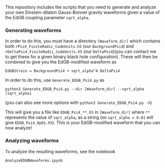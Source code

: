This repository includes the scripts that you need to generate and analyze your own Einstein-dilaton Gauss-Bonnet gravity waveforms given a value of the EdGB coupling parameter `sqrt_alpha`. 

### Generating waveforms 

In order to do this, you must have a directory `[Waveform_dir]` which contains both `rPsi4_FiniteRadii_CodeUnits.h5` (our `BackgroundPsi4`) and `rDeltaPsi4_FiniteRadii_CodeUnits.h5` (our `DeltaPsi4`)(you can contact me to get these for a given binary black hole configuration). These will then be combined to give you the EdGB-modified waveform as 

`EdGBStrain = BackgroundPsi4 + sqrt_alpha^4 DeltaPsi4`

In order to do this, use `Generate_EDGB_Psi4.py` as 

`python3 Generate_EDGB_Psi4.py --dir [Waveform_dir] --sqrt_alpha [sqrt_alpha]` 

(you can also see more options with 
`python3 Generate_EDGB_Psi4.py -h`)

This will give you a file like `EDGB_Psi4_**.h5` in `[Waveform_dir]` where `**` represents the value of `sqrt_alpha`, as a string (so `sqrt_alpha = 0.01` will give `EDGB_Psi4_0p01.h5`). This is your EdGB-modified waveform that you can now analyze! 

### Analyzing waveforms

To analyze the resulting waveforms, see the notebook

`AnalyzeEDGBWaveforms.ipynb`

